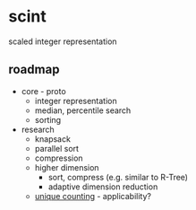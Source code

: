 # scint
scaled integer representation

## roadmap

* core - proto
  * integer representation
  * median, percentile search
  * sorting
* research
  * knapsack
  * parallel sort
  * compression
  * higher dimension
    * sort, compress (e.g. similar to R-Tree)
    * adaptive dimension reduction
  * [unique counting](https://en.wikipedia.org/wiki/Count-distinct_problem) - applicability?
